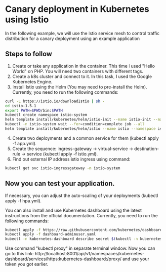 <h1>Canary deployment in Kubernetes using Istio</h1>

In the following example, we will use the Istio service mesh to control traffic distribution for a canary deployment using an example application

<h2>Steps to follow</h2>

1. Create or take any application in the container. This time I used "Hello World" on PHP. You will need two containers with different tags.
2. Create a k8s cluster and connect to it. In this task, I used the Google Kubernetes Engine.
3. Install Istio using the Helm (You may need to pre-install the Helm). Currently, you need to run the following commands:

```bash
curl -L https://istio.io/downloadIstio | sh -
cd istio-1.5.1
export PATH=$PWD/bin:$PATH
kubectl create namespace istio-system
helm template install/kubernetes/helm/istio-init --name istio-init --namespace istio-system | kubectl apply -f -
kubectl -n istio-system wait --for=condition=complete job --all
helm template install/kubernetes/helm/istio --name istio --namespace istio-system | kubectl apply -f -
```

4. Create two deployments and a common service for them (kubectl apply -f app.yml).
5. Create the sequence: ingress-gateway -> virtual-service -> destination-rule  -> service (kubectl apply -f istio.yml).
6. Find out external IP address istio ingress using command: 

```bash
kubectl get svc istio-ingressgateway -n istio-system
```

## Now you can test your application.

If necessary, you can adjust the auto-scaling of your deployments (kubectl apply -f hpa.yml).

You can also install and use Kubernetes dashboard using the latest instructions from the official documentation. Currently, you need to run the following commands:

```bash
kubectl apply -f https://raw.githubusercontent.com/kubernetes/dashboard/v2.0.0-beta8/aio/deploy/recommended.yaml
kubectl apply -f dashboard-adminuser.yaml
kubectl -n kubernetes-dashboard describe secret $(kubectl -n kubernetes-dashboard get secret | grep admin-user | awk '{print $1}')
```

Use command "kubectl proxy" in separate terminal window.
Now you can go to this link:
   http://localhost:8001/api/v1/namespaces/kubernetes-dashboard/services/https:kubernetes-dashboard:/proxy/
and use your token you got earlier.
